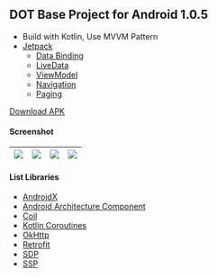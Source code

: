 ## DOT Base Project for Android 1.0.5 ##

- Build with Kotlin, Use MVVM Pattern
- [Jetpack](https://developer.android.com/jetpack/)
    - [Data Binding](https://developer.android.com/topic/libraries/data-binding)
    - [LiveData](https://developer.android.com/topic/libraries/architecture/livedata)
    - [ViewModel](https://developer.android.com/topic/libraries/architecture/viewmodel)
    - [Navigation](https://developer.android.com/guide/navigation/navigation-getting-started)
    - [Paging](https://developer.android.com/topic/libraries/architecture/paging/v3-overview)

[Download APK](https://www.dropbox.com/s/nugo4ow5mmpk5cb)

#### Screenshot ####
| ![](https://i.imgur.com/E53XRdh.jpg) | ![](https://i.imgur.com/cowUJp6.jpg) | ![](https://i.imgur.com/F8pAnwy.jpg) | ![](https://i.imgur.com/lNKGgtm.jpg) |
| :---: | :---: | :---: | :---: |

#### List Libraries ####
- [AndroidX](https://developer.android.com/jetpack/androidx/)
- [Android Architecture Component](https://developer.android.com/topic/libraries/architecture/)
- [Coil](https://github.com/coil-kt/coil/)
- [Kotlin Coroutines](https://github.com/Kotlin/kotlinx.coroutines)
- [OkHttp](https://github.com/square/okhttp)
- [Retrofit](https://github.com/square/retrofit)
- [SDP](https://github.com/intuit/sdp)
- [SSP](https://github.com/intuit/ssp)

